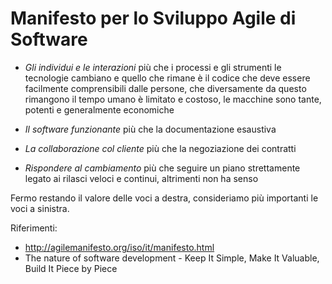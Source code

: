 # Manifesto per lo Sviluppo Agile di Software

* *Gli individui e le interazioni* più che i processi e gli strumenti
le tecnologie cambiano e quello che rimane è il codice che deve essere facilmente comprensibili dalle persone, che diversamente da questo rimangono
il tempo umano è limitato e costoso, le macchine sono tante, potenti e generalmente economiche

* *Il software funzionante* più che la documentazione esaustiva

* *La collaborazione col cliente* più che la negoziazione dei contratti

* *Rispondere al cambiamento* più che seguire un piano
strettamente legato ai rilasci veloci e continui, altrimenti non ha senso

Fermo restando il valore delle voci a destra, consideriamo più importanti le voci a sinistra.

Riferimenti:
* http://agilemanifesto.org/iso/it/manifesto.html
* The nature of software development - Keep It Simple, Make It Valuable, Build It Piece by Piece
